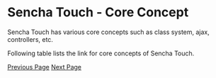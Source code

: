 # Sencha Touch - Core Concept
Sencha Touch has various core concepts such as class system, ajax, controllers, etc.

Following table lists the link for core concepts of Sencha Touch.


[Previous Page](../sencha_touch/sencha_touch_migration_steps.md) [Next Page](../sencha_touch/sencha_touch_data.md) 

